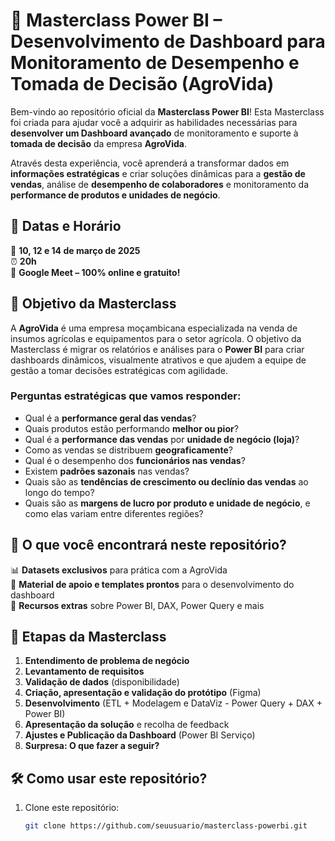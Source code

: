 # 🚀 Masterclass Power BI – Desenvolvimento de Dashboard para Monitoramento de Desempenho e Tomada de Decisão (AgroVida)  

Bem-vindo ao repositório oficial da **Masterclass Power BI**! Esta Masterclass foi criada para ajudar você a adquirir as habilidades necessárias para **desenvolver um Dashboard avançado** de monitoramento e suporte à **tomada de decisão** da empresa **AgroVida**.

Através desta experiência, você aprenderá a transformar dados em **informações estratégicas** e criar soluções dinâmicas para a **gestão de vendas**, análise de **desempenho de colaboradores** e monitoramento da **performance de produtos e unidades de negócio**.

## 📅 Datas e Horário  
📆 **10, 12 e 14 de março de 2025**  
⏰ **20h**  
📍 **Google Meet – 100% online e gratuito!**  

## 🎯 Objetivo da Masterclass  
A **AgroVida** é uma empresa moçambicana especializada na venda de insumos agrícolas e equipamentos para o setor agrícola. O objetivo da Masterclass é migrar os relatórios e análises para o **Power BI** para criar dashboards dinâmicos, visualmente atrativos e que ajudem a equipe de gestão a tomar decisões estratégicas com agilidade.

### Perguntas estratégicas que vamos responder:
- Qual é a **performance geral das vendas**?
- Quais produtos estão performando **melhor ou pior**?
- Qual é a **performance das vendas** por **unidade de negócio (loja)**?
- Como as vendas se distribuem **geograficamente**?
- Qual é o desempenho dos **funcionários nas vendas**?
- Existem **padrões sazonais** nas vendas?
- Quais são as **tendências de crescimento ou declínio das vendas** ao longo do tempo?
- Quais são as **margens de lucro por produto e unidade de negócio**, e como elas variam entre diferentes regiões?

## 📂 O que você encontrará neste repositório?  
📊 **Datasets exclusivos** para prática com a AgroVida  
📜 **Material de apoio e templates prontos** para o desenvolvimento do dashboard  
📖 **Recursos extras** sobre Power BI, DAX, Power Query e mais

## 🔑 Etapas da Masterclass
1. **Entendimento de problema de negócio**  
2. **Levantamento de requisitos**  
3. **Validação de dados** (disponibilidade)  
4. **Criação, apresentação e validação do protótipo** (Figma)  
5. **Desenvolvimento** (ETL + Modelagem e DataViz - Power Query + DAX + Power BI)  
6. **Apresentação da solução** e recolha de feedback  
7. **Ajustes e Publicação da Dashboard** (Power BI Serviço)  
8. **Surpresa: O que fazer a seguir?**

## 🛠 Como usar este repositório?  
1. Clone este repositório:  
   ```bash
   git clone https://github.com/seuusuario/masterclass-powerbi.git
